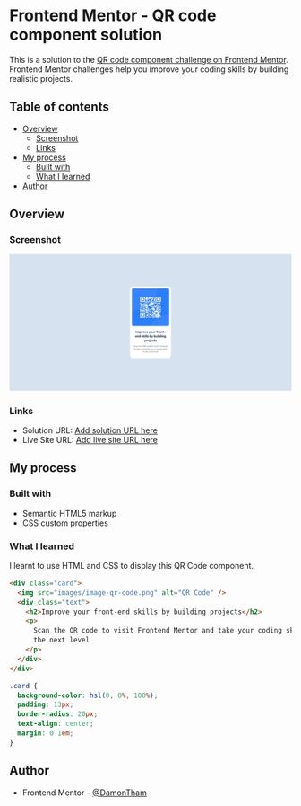 # Frontend Mentor - QR code component solution

This is a solution to the [QR code component challenge on Frontend Mentor](https://www.frontendmentor.io/challenges/qr-code-component-iux_sIO_H). Frontend Mentor challenges help you improve your coding skills by building realistic projects.

## Table of contents

- [Overview](#overview)
  - [Screenshot](#screenshot)
  - [Links](#links)
- [My process](#my-process)
  - [Built with](#built-with)
  - [What I learned](#what-i-learned)
- [Author](#author)

## Overview

### Screenshot

![](./images/Screenshot.jpg)

### Links

- Solution URL: [Add solution URL here](https://github.com/DamonTham/QR-code-component)
- Live Site URL: [Add live site URL here](https://damontham.github.io/QR-code-component/)

## My process

### Built with

- Semantic HTML5 markup
- CSS custom properties

### What I learned

I learnt to use HTML and CSS to display this QR Code component.

```html
<div class="card">
  <img src="images/image-qr-code.png" alt="QR Code" />
  <div class="text">
    <h2>Improve your front-end skills by building projects</h2>
    <p>
      Scan the QR code to visit Frontend Mentor and take your coding skills to
      the next level
    </p>
  </div>
</div>
```

```css
.card {
  background-color: hsl(0, 0%, 100%);
  padding: 13px;
  border-radius: 20px;
  text-align: center;
  margin: 0 1em;
}
```

<!-- ```js
const proudOfThisFunc = () => {
  console.log("🎉");
};
``` -->

## Author

- Frontend Mentor - [@DamonTham](https://www.frontendmentor.io/profile/DamonTham)
